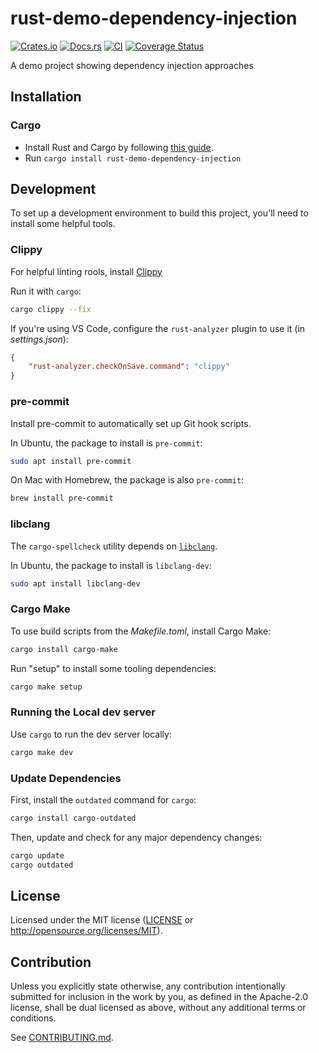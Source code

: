 # rust-demo-dependency-injection

[![Crates.io](https://img.shields.io/crates/v/rust-demo-dependency-injection.svg)](https://crates.io/crates/rust-demo-dependency-injection)
[![Docs.rs](https://docs.rs/rust-demo-dependency-injection/badge.svg)](https://docs.rs/rust-demo-dependency-injection)
[![CI](https://github.com/bkonkle/rust-demo-dependency-injection/workflows/CI/badge.svg)](https://github.com/bkonkle/rust-demo-dependency-injection/actions)
[![Coverage Status](https://coveralls.io/repos/github/bkonkle/rust-demo-dependency-injection/badge.svg?branch=main)](https://coveralls.io/github/bkonkle/rust-demo-dependency-injection?branch=main)

A demo project showing dependency injection approaches

## Installation

### Cargo

- Install Rust and Cargo by following [this guide](https://www.rust-lang.org/tools/install).
- Run `cargo install rust-demo-dependency-injection`

## Development

To set up a development environment to build this project, you'll need to install some helpful tools.

### Clippy

For helpful linting rools, install [Clippy](https://github.com/rust-lang/rust-clippy)

Run it with `cargo`:

```sh
cargo clippy --fix
```

If you're using VS Code, configure the `rust-analyzer` plugin to use it (in _settings.json_):

```json
{
    "rust-analyzer.checkOnSave.command": "clippy"
}
```

### pre-commit

Install pre-commit to automatically set up Git hook scripts.

In Ubuntu, the package to install is `pre-commit`:

```sh
sudo apt install pre-commit
```

On Mac with Homebrew, the package is also `pre-commit`:

```sh
brew install pre-commit
```

### libclang

The `cargo-spellcheck` utility depends on [`libclang`](https://clang.llvm.org/doxygen/group__CINDEX.html).

In Ubuntu, the package to install is `libclang-dev`:

```sh
sudo apt install libclang-dev
```

### Cargo Make

To use build scripts from the _Makefile.toml_, install Cargo Make:

```sh
cargo install cargo-make
```

Run "setup" to install some tooling dependencies:

```sh
cargo make setup
```

### Running the Local dev server

Use `cargo` to run the dev server locally:

```sh
cargo make dev
```

### Update Dependencies

First, install the `outdated` command for `cargo`:

```sh
cargo install cargo-outdated
```

Then, update and check for any major dependency changes:

```sh
cargo update
cargo outdated
```

## License

Licensed under the MIT license ([LICENSE](LICENSE) or <http://opensource.org/licenses/MIT>).

## Contribution

Unless you explicitly state otherwise, any contribution intentionally submitted
for inclusion in the work by you, as defined in the Apache-2.0 license, shall be
dual licensed as above, without any additional terms or conditions.

See [CONTRIBUTING.md](CONTRIBUTING.md).
